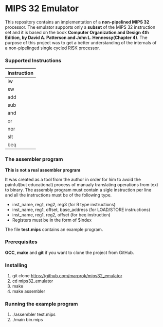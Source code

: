 # MIPS 32 Emulator

This repository contains an implementation of a **non-pipelined MIPS 32** processor.
The emulator supports only a **subset** of the MIPS 32 instruction set and it
is based on the book **Computer Organization and Design 4th Edition,
by David A. Patterson and John L. Hennessy(Chapter 4)**. The purpose of this project
was to get a better understanding of the internals of a non-pipelinged single
cycled RISK processor.

### Supported Instructions

|Instruction |
|------------|
| lw         |
| sw         |
| add        |
| sub        |
| and        |
| or         |
| nor        |
| slt        |
| beq        |

### The assembler program

**This is not a real assembler program**

It was created as a tool from the author in order for him to avoid the
painful(but educational) process of manualy translating operations from
text to binary.
The assembly program must contain a sigle instruction per line and
all the instructions must be of the following type.

* inst_name, reg1, reg2, reg3 (for R type instructions)
* inst_name, reg1, offset, base_address (for LOAD/STORE instructions)
* inst_name, reg1, reg2, offset (for beq instruction)
* Registers must be in the form of $index

The file **test.mips** contains an example program.

### Prerequisites

**GCC**, **make** and **git** if you want to clone the project from GitHub.

### Installing

1. git clone https://github.com/marprok/mips32_emulator
2. cd mips32_emulator
3. make
4. make assembler

### Running the example program

1. ./assembler test.mips
2. ./main bin.mips


